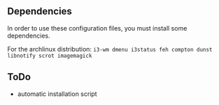 Dependencies
------------
In order to use these configuration files, you must install some dependencies. 

For the archlinux distribution: `i3-wm dmenu i3status feh compton dunst libnotify scrot imagemagick`

ToDo
----
+ automatic installation script

